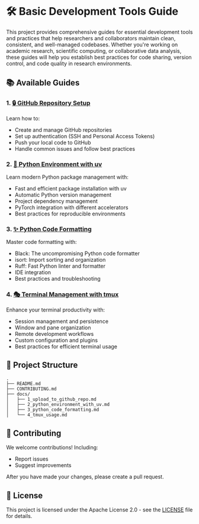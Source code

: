 # 🛠️ Basic Development Tools Guide

This project provides comprehensive guides for essential development tools and practices that help researchers and collaborators maintain clean, consistent, and well-managed codebases. Whether you're working on academic research, scientific computing, or collaborative data analysis, these guides will help you establish best practices for code sharing, version control, and code quality in research environments.

## 📚 Available Guides

### 1. [🔒 GitHub Repository Setup](docs/1_upload_to_github_repo.md)

Learn how to:

- Create and manage GitHub repositories
- Set up authentication (SSH and Personal Access Tokens)
- Push your local code to GitHub
- Handle common issues and follow best practices

### 2. [🚀 Python Environment with uv](docs/2_python_environment_with_uv.md)

Learn modern Python package management with:

- Fast and efficient package installation with uv
- Automatic Python version management
- Project dependency management
- PyTorch integration with different accelerators
- Best practices for reproducible environments

### 3. [✨ Python Code Formatting](docs/3_python_code_formatting.md)

Master code formatting with:

- Black: The uncompromising Python code formatter
- isort: Import sorting and organization
- Ruff: Fast Python linter and formatter
- IDE integration
- Best practices and troubleshooting

### 4. [🎭 Terminal Management with tmux](docs/4_tmux_usage.md)

Enhance your terminal productivity with:

- Session management and persistence
- Window and pane organization
- Remote development workflows
- Custom configuration and plugins
- Best practices for efficient terminal usage

## 📁 Project Structure

```plaintext
.
├── README.md
├── CONTRIBUTING.md
├── docs/
│   ├── 1_upload_to_github_repo.md
│   ├── 2_python_environment_with_uv.md
│   ├── 3_python_code_formatting.md
│   └── 4_tmux_usage.md
```

## 🤝 Contributing

We welcome contributions! Including:

- Report issues
- Suggest improvements

After you have made your changes, please create a pull request.

## 📜 License

This project is licensed under the Apache License 2.0 - see the [LICENSE](LICENSE) file for details.

